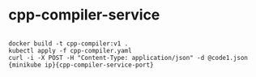 # cpp-compiler-service

<pre><code>
docker build -t cpp-compiler:v1 .
kubectl apply -f cpp-compiler.yaml
curl -i -X POST -H "Content-Type: application/json" -d @code1.json {minikube ip}{cpp-compiler-service-port}
</code></pre>
